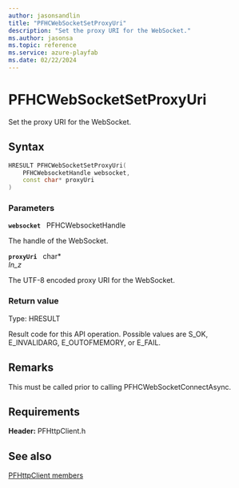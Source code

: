 ```yaml
---
author: jasonsandlin
title: "PFHCWebSocketSetProxyUri"
description: "Set the proxy URI for the WebSocket."
ms.author: jasonsa
ms.topic: reference
ms.service: azure-playfab
ms.date: 02/22/2024
---
```


# PFHCWebSocketSetProxyUri  

Set the proxy URI for the WebSocket.  

## Syntax  
  
```cpp
HRESULT PFHCWebSocketSetProxyUri(  
    PFHCWebsocketHandle websocket,  
    const char* proxyUri  
)  
```  
  
### Parameters  
  
**`websocket`** &nbsp; PFHCWebsocketHandle  
  
The handle of the WebSocket.  
  
**`proxyUri`** &nbsp; char*  
*_In_z_*  
  
The UTF-8 encoded proxy URI for the WebSocket.  
  
  
### Return value
Type: HRESULT
  
Result code for this API operation. Possible values are S_OK, E_INVALIDARG, E_OUTOFMEMORY, or E_FAIL.
  
## Remarks  
  
This must be called prior to calling PFHCWebSocketConnectAsync.
  
## Requirements  
  
**Header:** PFHttpClient.h
  
## See also  
[PFHttpClient members](../pfhttpclient_members.md)  

  
  
